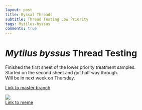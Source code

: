 ```yaml
---
layout: post
title: Byssal Threads
subtitle: Thread Testing Low Priority
tags: Mytilus-byssus
comments: true
---
```


# *Mytilus byssus* Thread Testing
Finished the first sheet of the lower priority treatment samples.
<br> Started on the second sheet and got half way through.
<br> Will be in next week on Thursday.

[Link to master branch](https://github.com/mattgeorgephd/PSMFC-mytilus-byssus-pilot)

![](https://i.redd.it/djaawek9xbs61.jpg)
<br> [Link to meme](https://www.reddit.com/r/memes/comments/mo2rml/mussels_dont_pump_weights_apparently/)
